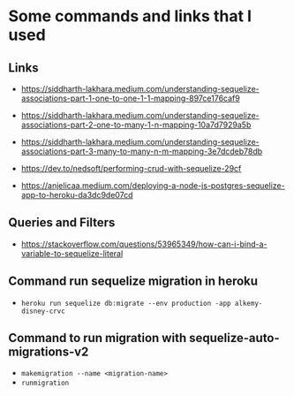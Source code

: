 # Some commands and links that I used

## Links

- https://siddharth-lakhara.medium.com/understanding-sequelize-associations-part-1-one-to-one-1-1-mapping-897ce176caf9

- https://siddharth-lakhara.medium.com/understanding-sequelize-associations-part-2-one-to-many-1-n-mapping-10a7d7929a5b

- https://siddharth-lakhara.medium.com/understanding-sequelize-associations-part-3-many-to-many-n-m-mapping-3e7dcdeb78db

- https://dev.to/nedsoft/performing-crud-with-sequelize-29cf

- https://anjelicaa.medium.com/deploying-a-node-js-postgres-sequelize-app-to-heroku-da3dc9de07cd

## Queries and Filters

- https://stackoverflow.com/questions/53965349/how-can-i-bind-a-variable-to-sequelize-literal

## Command run sequelize migration in heroku

- ```heroku run sequelize db:migrate --env production -app alkemy-disney-crvc```

## Command to run migration with sequelize-auto-migrations-v2

- ```makemigration --name <migration-name>```
- ```runmigration```